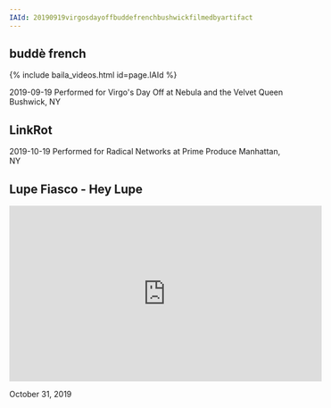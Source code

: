 ```yaml
---
IAId: 20190919virgosdayoffbuddefrenchbushwickfilmedbyartifact
---
```


## buddè french
{% include baila_videos.html id=page.IAId %}

2019-09-19
Performed for Virgo's Day Off at Nebula and the Velvet Queen Bushwick, NY 
 
 
## LinkRot


2019-10-19
Performed for Radical Networks at Prime Produce Manhattan, NY

## Lupe Fiasco - Hey Lupe
<iframe width="560" height="315" src="https://www.youtube.com/embed/CqXDP7a8Kjk" frameborder="0" allow="autoplay; encrypted-media" allowfullscreen></iframe>

October 31, 2019



